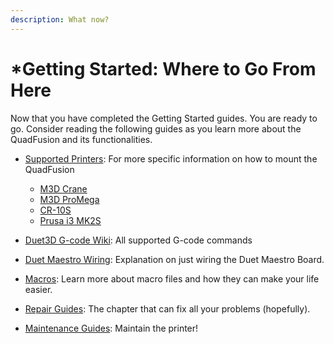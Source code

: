 ```yaml
---
description: What now?
---
```


# \*Getting Started: Where to Go From Here

Now that you have completed the Getting Started guides. You are ready to go. Consider reading the following guides as you learn more about the QuadFusion and its functionalities.

* [Supported Printers](../supported-printers/): For more specific information on how to mount the QuadFusion 

  * [M3D Crane](../supported-printers/m3d-crane.md)
  * [M3D ProMega](../supported-printers/m3d-promega.md)
  * [CR-10S](../supported-printers/cr-10s.md)
  * [Prusa i3 MK2S](../supported-printers/prusa-i3-mk2s.md)

* [Duet3D G-code Wiki](https://duet3d.dozuki.com/Wiki/Gcode): All supported G-code commands
* [Duet Maestro Wiring](https://promega.printm3d.com/~/edit/drafts/-LHJUCJ_8YzW4nrKjE3M/electrical-guides/duet-maestro-wiring): Explanation on just wiring the Duet Maestro Board.
* [Macros](https://promega.printm3d.com/~/edit/drafts/-LHJUCJ_8YzW4nrKjE3M/firmware-guides/macros): Learn more about macro files and how they can make your life easier.
* [Repair Guides](https://promega.printm3d.com/~/edit/drafts/-LHJUCJ_8YzW4nrKjE3M/repair-guides): The chapter that can fix all your problems \(hopefully\).
* [Maintenance Guides](https://promega.printm3d.com/~/edit/drafts/-LHJUCJ_8YzW4nrKjE3M/maintenance-guides): Maintain the printer!

